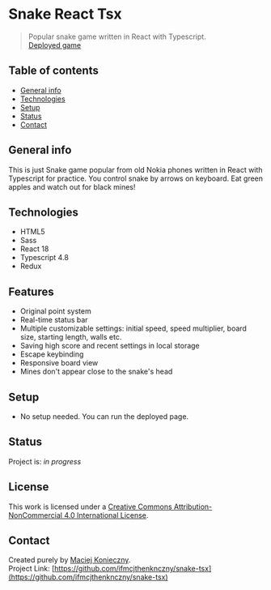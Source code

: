 # Snake React Tsx

> Popular snake game written in React with Typescript.  
[Deployed game](https://snake-tsx.vercel.app/)

## Table of contents

- [General info](#general-info)
- [Technologies](#technologies)
- [Setup](#setup)
- [Status](#status)
- [Contact](#contact)

## General info

This is just Snake game popular from old Nokia phones written in React with Typescript for practice. You control snake by arrows on keyboard. Eat green apples and watch out for black mines!

## Technologies

- HTML5
- Sass
- React 18
- Typescript 4.8
- Redux

## Features

- Original point system
- Real-time status bar
- Multiple customizable settings: initial speed, speed multiplier, board size, starting length, walls etc.
- Saving high score and recent settings in local storage
- Escape keybinding
- Responsive board view
- Mines don't appear close to the snake's head

## Setup

- No setup needed. You can run the deployed page.

## Status

Project is: _in progress_

## License

This work is licensed under a [Creative Commons Attribution-NonCommercial 4.0 International License](https://creativecommons.org/licenses/by-nc/4.0/).

## Contact

Created purely by [Maciej Konieczny](https://github.com/ifmcjthenknczny).  
Project Link: [https://github.com/ifmcjthenknczny/snake-tsx](https://github.com/ifmcjthenknczny/snake-tsx)

